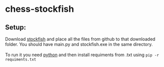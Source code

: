 # chess-stockfish
## Setup:

Download <a href="https://stockfishchess.org/download/">stockfish</a> and place all the files from github to that downloaded folder.
You should have main.py and stockfish.exe in the same directory. <br>
<br>
To run it you need <a href="https://www.python.org/downloads/">python</a> and then install requiments from .txt using <code>pip -r requiments.txt</code>
